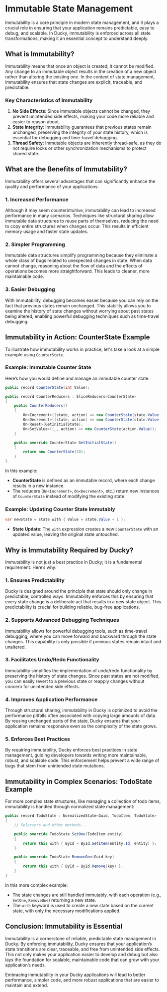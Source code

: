 # Immutable State Management

Immutability is a core principle in modern state management, and it plays a crucial role in ensuring that your application remains predictable, easy to debug, and scalable. In Ducky, immutability is enforced across all state transformations, making it an essential concept to understand deeply.

## What is Immutability?

Immutability means that once an object is created, it cannot be modified. Any change to an immutable object results in the creation of a new object rather than altering the existing one. In the context of state management, immutability ensures that state changes are explicit, traceable, and predictable.

### Key Characteristics of Immutability

1. **No Side Effects**: Since immutable objects cannot be changed, they prevent unintended side effects, making your code more reliable and easier to reason about.
2. **State Integrity**: Immutability guarantees that previous states remain unchanged, preserving the integrity of your state history, which is essential for debugging and time-travel debugging.
3. **Thread Safety**: Immutable objects are inherently thread-safe, as they do not require locks or other synchronization mechanisms to protect shared state.

## What are the Benefits of Immutability?

Immutability offers several advantages that can significantly enhance the quality and performance of your applications:

### 1. **Increased Performance**

Although it may seem counterintuitive, immutability can lead to increased performance in many scenarios. Techniques like structural sharing allow immutable data structures to reuse parts of themselves, reducing the need to copy entire structures when changes occur. This results in efficient memory usage and faster state updates.

### 2. **Simpler Programming**

Immutable data structures simplify programming because they eliminate a whole class of bugs related to unexpected changes in state. When data cannot change, reasoning about the flow of data and the effects of operations becomes more straightforward. This leads to cleaner, more maintainable code.

### 3. **Easier Debugging**

With immutability, debugging becomes easier because you can rely on the fact that previous states remain unchanged. This stability allows you to examine the history of state changes without worrying about past states being altered, enabling powerful debugging techniques such as time-travel debugging.

## Immutability in Action: CounterState Example

To illustrate how immutability works in practice, let's take a look at a simple example using `CounterState`.

### Example: Immutable Counter State

Here’s how you would define and manage an immutable counter state:

```C#
public record CounterState(int Value);

public record CounterReducers : SliceReducers<CounterState>
{
    public CounterReducers()
    {
        On<Increment>((state, action) => new CounterState(state.Value + action.Amount));
        On<Decrement>((state, action) => new CounterState(state.Value - action.Amount));
        On<Reset>(GetInitialState);
        On<SetValue>((_, action) => new CounterState(action.Value));
    }

    public override CounterState GetInitialState()
    {
        return new CounterState(10);
    }
}
```

In this example:
- **CounterState** is defined as an immutable record, where each change results in a new instance.
- The reducers (`On<Increment>`, `On<Decrement>`, etc.) return new instances of `CounterState` instead of modifying the existing state.

### Example: Updating Counter State Immutably

```C#
var newState = state with { Value = state.Value + 1 };
```

- **State Update**: The `with` expression creates a new `CounterState` with an updated value, leaving the original state untouched.

## Why is Immutability Required by Ducky?

Immutability is not just a best practice in Ducky; it is a fundamental requirement. Here’s why:

### 1. **Ensures Predictability**

Ducky is designed around the principle that state should only change in predictable, controlled ways. Immutability enforces this by ensuring that every state change is a deliberate act that results in a new state object. This predictability is crucial for building reliable, bug-free applications.

### 2. **Supports Advanced Debugging Techniques**

Immutability allows for powerful debugging tools, such as time-travel debugging, where you can move forward and backward through the state changes. This capability is only possible if previous states remain intact and unaltered.

### 3. **Facilitates Undo/Redo Functionality**

Immutability simplifies the implementation of undo/redo functionality by preserving the history of state changes. Since past states are not modified, you can easily revert to a previous state or reapply changes without concern for unintended side effects.

### 4. **Improves Application Performance**

Through structural sharing, immutability in Ducky is optimized to avoid the performance pitfalls often associated with copying large amounts of data. By reusing unchanged parts of the state, Ducky ensures that your application remains responsive even as the complexity of the state grows.

### 5. **Enforces Best Practices**

By requiring immutability, Ducky enforces best practices in state management, guiding developers towards writing more maintainable, robust, and scalable code. This enforcement helps prevent a wide range of bugs that stem from unintended state mutations.

## Immutability in Complex Scenarios: TodoState Example

For more complex state structures, like managing a collection of todo items, immutability is handled through normalized state management:

```C#
public record TodoState : NormalizedState<Guid, TodoItem, TodoState>
{
    // Selectors and other methods...

    public override TodoState SetOne(TodoItem entity)
    {
        return this with { ById = ById.SetItem(entity.Id, entity) };
    }

    public override TodoState RemoveOne(Guid key)
    {
        return this with { ById = ById.Remove(key) };
    }
}
```

In this more complex example:
- The state changes are still handled immutably, with each operation (e.g., `SetOne`, `RemoveOne`) returning a new state.
- The `with` keyword is used to create a new state based on the current state, with only the necessary modifications applied.

## Conclusion: Immutability is Essential

Immutability is a cornerstone of reliable, predictable state management in Ducky. By enforcing immutability, Ducky ensures that your application’s state transitions are clear, traceable, and free from unintended side effects. This not only makes your application easier to develop and debug but also lays the foundation for scalable, maintainable code that can grow with your application’s needs.

Embracing immutability in your Ducky applications will lead to better performance, simpler code, and more robust applications that are easier to maintain and extend.
